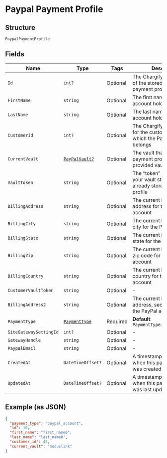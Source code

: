 
# Paypal Payment Profile

## Structure

`PaypalPaymentProfile`

## Fields

| Name | Type | Tags | Description |
|  --- | --- | --- | --- |
| `Id` | `int?` | Optional | The Chargify-assigned ID of the stored PayPal payment profile. |
| `FirstName` | `string` | Optional | The first name of the PayPal account holder |
| `LastName` | `string` | Optional | The last name of the PayPal account holder |
| `CustomerId` | `int?` | Optional | The Chargify-assigned id for the customer record to which the PayPal account belongs |
| `CurrentVault` | [`PayPalVault?`](../../doc/models/pay-pal-vault.md) | Optional | The vault that stores the payment profile with the provided vault_token. |
| `VaultToken` | `string` | Optional | The “token” provided by your vault storage for an already stored payment profile |
| `BillingAddress` | `string` | Optional | The current billing street address for the PayPal account |
| `BillingCity` | `string` | Optional | The current billing address city for the PayPal account |
| `BillingState` | `string` | Optional | The current billing address state for the PayPal account |
| `BillingZip` | `string` | Optional | The current billing address zip code for the PayPal account |
| `BillingCountry` | `string` | Optional | The current billing address country for the PayPal account |
| `CustomerVaultToken` | `string` | Optional | - |
| `BillingAddress2` | `string` | Optional | The current billing street address, second line, for the PayPal account |
| `PaymentType` | [`PaymentType`](../../doc/models/payment-type.md) | Required | **Default**: `PaymentType.paypal_account` |
| `SiteGatewaySettingId` | `int?` | Optional | - |
| `GatewayHandle` | `string` | Optional | - |
| `PaypalEmail` | `string` | Optional | - |
| `CreatedAt` | `DateTimeOffset?` | Optional | A timestamp indicating when this payment profile was created |
| `UpdatedAt` | `DateTimeOffset?` | Optional | A timestamp indicating when this payment profile was last updated |

## Example (as JSON)

```json
{
  "payment_type": "paypal_account",
  "id": 10,
  "first_name": "first_name0",
  "last_name": "last_name8",
  "customer_id": 48,
  "current_vault": "moduslink"
}
```

